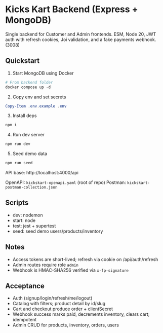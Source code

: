 # Kicks Kart Backend (Express + MongoDB)
 
Single backend for Customer and Admin frontends. ESM, Node 20, JWT auth with refresh cookies, Joi validation, and a fake payments webhook. (3008)

## Quickstart

1. Start MongoDB using Docker

```powershell
# From backend folder
docker compose up -d
```

2. Copy env and set secrets

```powershell
Copy-Item .env.example .env
```

3. Install deps

```powershell
npm i
```

4. Run dev server

```powershell
npm run dev
```

5. Seed demo data

```powershell
npm run seed
```

API base: http://localhost:4000/api

OpenAPI: `kickskart-openapi.yaml` (root of repo)
Postman: `kickskart-postman-collection.json`

## Scripts
- dev: nodemon
- start: node
- test: jest + supertest
- seed: seed demo users/products/inventory

## Notes
- Access tokens are short-lived; refresh via cookie on /api/auth/refresh
- Admin routes require role `admin`
- Webhook is HMAC-SHA256 verified via `x-fp-signature`

## Acceptance
- Auth (signup/login/refresh/me/logout)
- Catalog with filters; product detail by id/slug
- Cart and checkout produce order + clientSecret
- Webhook success marks paid, decrements inventory, clears cart; idempotent
- Admin CRUD for products, inventory, orders, users
